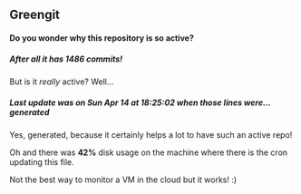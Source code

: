 ## Greengit

#### Do you wonder why this repository is so active?

##### After all it has 1486 commits!

But is it *really* active? Well...

##### Last update was on Sun Apr 14 at 18:25:02 when those lines were... generated

Yes, generated, because it certainly helps a lot to have such an active repo!

Oh and there was **42%** disk usage on the machine
where there is the cron updating this file.

Not the best way to monitor a VM in the cloud but it works! :)
